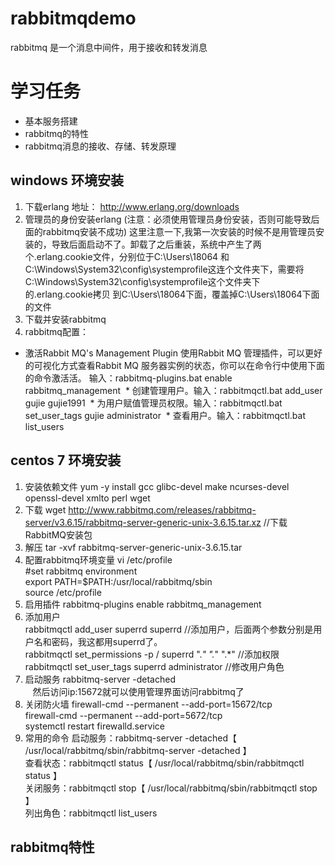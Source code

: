 # rabbitmqdemo
rabbitmq 是一个消息中间件，用于接收和转发消息
# 学习任务
* 基本服务搭建
* rabbitmq的特性
* rabbitmq消息的接收、存储、转发原理

## windows 环境安装
 1. 下载erlang  地址： http://www.erlang.org/downloads
 2. 管理员的身份安装erlang (注意：必须使用管理员身份安装，否则可能导致后面的rabbitmq安装不成功)
 这里注意一下,我第一次安装的时候不是用管理员安装的，导致后面启动不了。卸载了之后重装，系统中产生了两个.erlang.cookie文件，分别位于C:\Users\18064
 和C:\Windows\System32\config\systemprofile这连个文件夹下，需要将C:\Windows\System32\config\systemprofile这个文件夹下的.erlang.cookie拷贝
 到C:\Users\18064下面，覆盖掉C:\Users\18064下面的文件
 3. 下载并安装rabbitmq
 4. rabbitmq配置：
  * 激活Rabbit MQ's Management Plugin 使用Rabbit MQ 管理插件，可以更好的可视化方式查看Rabbit MQ 服务器实例的状态，你可以在命令行中使用下面的命令激活活。 输入：rabbitmq-plugins.bat  enable  rabbitmq_management
  * 创建管理用户。输入：rabbitmqctl.bat add_user gujie gujie1991
  * 为用户赋值管理员权限。输入：rabbitmqctl.bat set_user_tags gujie administrator
  * 查看用户。输入：rabbitmqctl.bat list_users
  
## centos 7 环境安装
 1. 安装依赖文件 yum -y install gcc glibc-devel make ncurses-devel openssl-devel xmlto perl wget
 2. 下载 wget http://www.rabbitmq.com/releases/rabbitmq-server/v3.6.15/rabbitmq-server-generic-unix-3.6.15.tar.xz  //下载RabbitMQ安装包
 3. 解压 tar -xvf rabbitmq-server-generic-unix-3.6.15.tar
 4. 配置rabbitmq环境变量
    vi /etc/profile  
      #set rabbitmq environment  
      export PATH=$PATH:/usr/local/rabbitmq/sbin  
    source /etc/profile  
 5. 启用插件 rabbitmq-plugins enable rabbitmq_management
 6. 添加用户  
    rabbitmqctl add_user superrd superrd  //添加用户，后面两个参数分别是用户名和密码，我这都用superrd了。  
    rabbitmqctl set_permissions -p / superrd ".*" ".*" ".*"  //添加权限  
    rabbitmqctl set_user_tags superrd administrator  //修改用户角色
 7. 启动服务 rabbitmq-server -detached  
    然后访问ip:15672就可以使用管理界面访问rabbitmq了
 8. 关闭防火墙
    firewall-cmd --permanent --add-port=15672/tcp  
    firewall-cmd --permanent --add-port=5672/tcp  
    systemctl restart firewalld.service
 9. 常用的命令
    启动服务：rabbitmq-server -detached【 /usr/local/rabbitmq/sbin/rabbitmq-server  -detached 】  
    查看状态：rabbitmqctl status【 /usr/local/rabbitmq/sbin/rabbitmqctl status  】  
    关闭服务：rabbitmqctl stop【 /usr/local/rabbitmq/sbin/rabbitmqctl stop  】  
    列出角色：rabbitmqctl list_users
    
 ## rabbitmq特性
